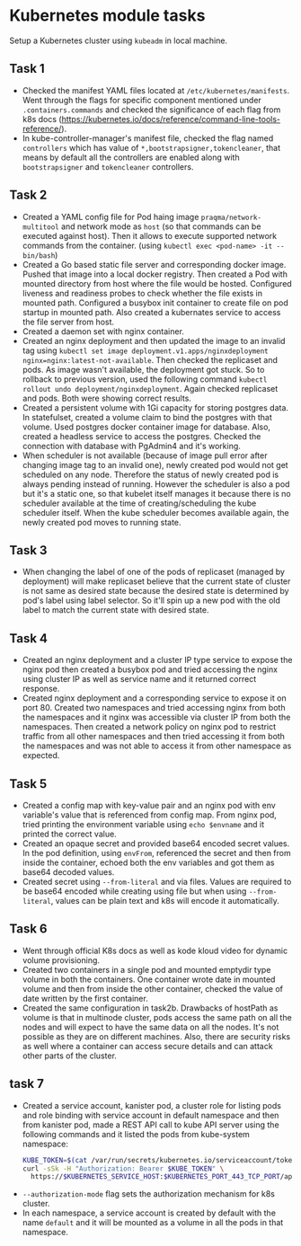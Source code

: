# Kubernetes module tasks

Setup a Kubernetes cluster using `kubeadm` in local machine.

## Task 1

- Checked the manifest YAML files located at `/etc/kubernetes/manifests`. Went through the flags for specific component mentioned under `.containers.commands` and checked the significance of each flag from k8s docs (https://kubernetes.io/docs/reference/command-line-tools-reference/).
- In kube-controller-manager's manifest file, checked the flag named `controllers` which has value of `*,bootstrapsigner,tokencleaner`, that means by default all the controllers are enabled along with `bootstrapsigner` and `tokencleaner` controllers.

## Task 2

- Created a YAML config file for Pod haing image `praqma/network-multitool` and network mode as `host` (so that commands can be executed against host). Then it allows to execute supported network commands from the container. (using `kubectl exec <pod-name> -it -- bin/bash`)
- Created a Go based static file server and corresponding docker image. Pushed that image into a local docker registry. Then created a Pod with mounted directory from host where the file would be hosted. Configured liveness and readiness probes to check whether the file exists in mounted path. Configured a busybox init container to create file on pod startup in mounted path. Also created a kubernates service to access the file server from host.
- Created a daemon set with nginx container.
- Created an nginx deployment and then updated the image to an invalid tag using `kubectl set image deployment.v1.apps/nginxdeployment nginx=nginx:latest-not-available`. Then checked the replicaset and pods. As image wasn't available, the deployment got stuck. So to rollback to previous version, used the following command `kubectl rollout undo deployment/nginxdeployment`. Again checked replicaset and pods. Both were showing correct results.
- Created a persistent volume with 1Gi capacity for storing postgres data. In statefulset, created a volume claim to bind the postgres with that volume. Used postgres docker container image for database. Also, created a headless service to access the postgres. Checked the connection with database with PgAdmin4 and it's working.
- When scheduler is not available (because of image pull error after changing image tag to an invalid one), newly created pod would not get scheduled on any node. Therefore the status of newly created pod is always pending instead of running. However the scheduler is also a pod but it's a static one, so that kubelet itself manages it because there is no scheduler available at the time of creating/scheduling the kube scheduler itself. When the kube scheduler becomes available again, the newly created pod moves to running state.

## Task 3

- When changing the label of one of the pods of replicaset (managed by deployment) will make replicaset believe that the current state of cluster is not same as desired state because the desired state is determined by pod's label using label selector. So it'll spin up a new pod with the old label to match the current state with desired state.

## Task 4

- Created an nginx deployment and a cluster IP type service to expose the nginx pod then created a busybox pod and tried accessing the nginx using cluster IP as well as service name and it returned correct response.
- Created nginx deployment and a corresponding service to expose it on port 80. Created two namespaces and tried accessing nginx from both the namespaces and it nginx was accessible via cluster IP from both the namespaces. Then created a network policy on nginx pod to restrict traffic from all other namespaces and then tried accessing it from both the namespaces and was not able to access it from other namespace as expected.

## Task 5

- Created a config map with key-value pair and an nginx pod with env variable's value that is referenced from config map. From nginx pod, tried printing the environment variable using `echo $envname` and it printed the correct value.
- Created an opaque secret and provided base64 encoded secret values. In the pod definition, using `envFrom`, referenced the secret and then from inside the container, echoed both the env variables and got them as base64 decoded values.
- Created secret using `--from-literal` and via files. Values are required to be base64 encoded while creating using file but when using `--from-literal`, values can be plain text and k8s will encode it automatically.

## Task 6

- Went through official K8s docs as well as kode kloud video for dynamic volume provisioning.
- Created two containers in a single pod and mounted emptydir type volume in both the containers. One container wrote date in mounted volume and then from inside the other container, checked the value of date written by the first container.
- Created the same configuration in task2b. Drawbacks of hostPath as volume is that in multinode cluster, pods access the same path on all the nodes and will expect to have the same data on all the nodes. It's not possible as they are on different machines. Also, there are security risks as well where a container can access secure details and can attack other parts of the cluster.

## task 7

- Created a service account, kanister pod, a cluster role for listing pods and role binding with service account in default namespace and then from kanister pod, made a REST API call to kube API server using the following commands and it listed the pods from kube-system namespace:
    ```bash
    KUBE_TOKEN=$(cat /var/run/secrets/kubernetes.io/serviceaccount/token)
    curl -sSk -H "Authorization: Bearer $KUBE_TOKEN" \
      https://$KUBERNETES_SERVICE_HOST:$KUBERNETES_PORT_443_TCP_PORT/api/v1/namespaces/kube-system/pods

    ```
- `--authorization-mode` flag sets the authorization mechanism for k8s cluster.
- In each namespace, a service account is created by default with the name `default` and it will be mounted as a volume in all the pods in that namespace.
